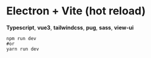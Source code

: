 # Electron + Vite (hot reload)
**Typescript**, **vue3**, **tailwindcss**, **pug**, **sass**, **view-ui**

```shell
npm run dev
#or
yarn run dev
```
